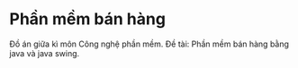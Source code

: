 # Phần mềm bán hàng
Đồ án giữa kì môn Công nghệ phần mềm.
Đề tài: Phần mềm bán hàng bằng java và java swing.

